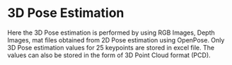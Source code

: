 # 3D Pose Estimation #

Here the 3D Pose estimation is performed by using RGB Images, Depth Images, mat files obtained from 2D Pose estimation using OpenPose.
Only 3D Pose estimation values for 25 keypoints are stored in excel file. The values can also be stored in the form of 3D Point Cloud
format (PCD).
